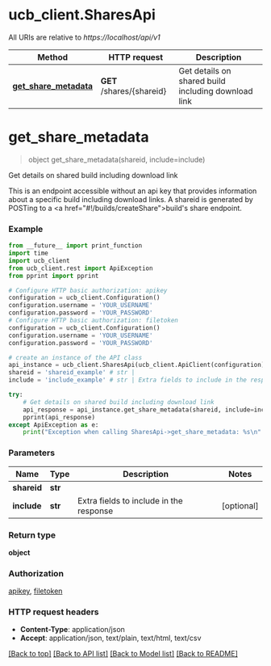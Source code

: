 # ucb_client.SharesApi

All URIs are relative to *https://localhost/api/v1*

Method | HTTP request | Description
------------- | ------------- | -------------
[**get_share_metadata**](SharesApi.md#get_share_metadata) | **GET** /shares/{shareid} | Get details on shared build including download link


# **get_share_metadata**
> object get_share_metadata(shareid, include=include)

Get details on shared build including download link

This is an endpoint accessible without an api key that provides information about a specific build including download links. A shareid is generated by POSTing to a <a href=\"#!/builds/createShare\">build's share endpoint</a>.

### Example
```python
from __future__ import print_function
import time
import ucb_client
from ucb_client.rest import ApiException
from pprint import pprint

# Configure HTTP basic authorization: apikey
configuration = ucb_client.Configuration()
configuration.username = 'YOUR_USERNAME'
configuration.password = 'YOUR_PASSWORD'
# Configure HTTP basic authorization: filetoken
configuration = ucb_client.Configuration()
configuration.username = 'YOUR_USERNAME'
configuration.password = 'YOUR_PASSWORD'

# create an instance of the API class
api_instance = ucb_client.SharesApi(ucb_client.ApiClient(configuration))
shareid = 'shareid_example' # str | 
include = 'include_example' # str | Extra fields to include in the response (optional)

try:
    # Get details on shared build including download link
    api_response = api_instance.get_share_metadata(shareid, include=include)
    pprint(api_response)
except ApiException as e:
    print("Exception when calling SharesApi->get_share_metadata: %s\n" % e)
```

### Parameters

Name | Type | Description  | Notes
------------- | ------------- | ------------- | -------------
 **shareid** | **str**|  | 
 **include** | **str**| Extra fields to include in the response | [optional] 

### Return type

**object**

### Authorization

[apikey](../README.md#apikey), [filetoken](../README.md#filetoken)

### HTTP request headers

 - **Content-Type**: application/json
 - **Accept**: application/json, text/plain, text/html, text/csv

[[Back to top]](#) [[Back to API list]](../README.md#documentation-for-api-endpoints) [[Back to Model list]](../README.md#documentation-for-models) [[Back to README]](../README.md)

